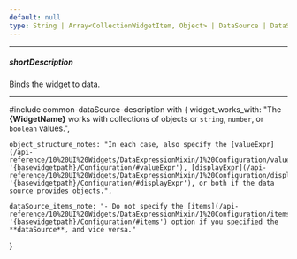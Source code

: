 ```yaml
---
default: null
type: String | Array<CollectionWidgetItem, Object> | DataSource | DataSource_Options
---
```

---
##### shortDescription
Binds the widget to data.

---
#include common-dataSource-description with {
    widget_works_with: "The **{WidgetName}** works with collections of objects or `string`, `number`, or `boolean` values.",

    object_structure_notes: "In each case, also specify the [valueExpr](/api-reference/10%20UI%20Widgets/DataExpressionMixin/1%20Configuration/valueExpr.md '{basewidgetpath}/Configuration/#valueExpr'), [displayExpr](/api-reference/10%20UI%20Widgets/DataExpressionMixin/1%20Configuration/displayExpr.md '{basewidgetpath}/Configuration/#displayExpr'), or both if the data source provides objects.",

    dataSource_items_note: "- Do not specify the [items](/api-reference/10%20UI%20Widgets/DataExpressionMixin/1%20Configuration/items.md '{basewidgetpath}/Configuration/#items') option if you specified the **dataSource**, and vice versa."
}